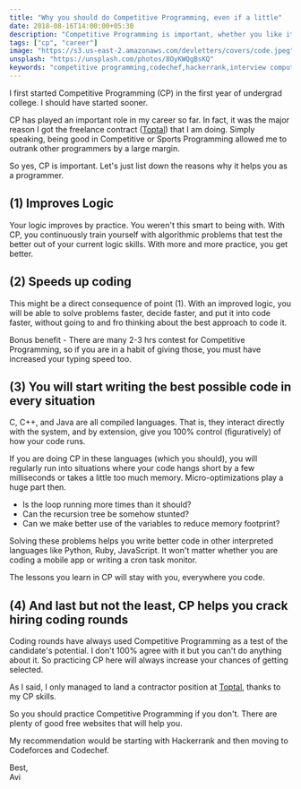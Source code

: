 ```yaml
---
title: "Why you should do Competitive Programming, even if a little"
date: 2018-08-16T14:00:00+05:30
description: "Competitive Programming is important, whether you like it or not - and here's why you should be doing it"
tags: ["cp", "career"]
image: "https://s3.us-east-2.amazonaws.com/devletters/covers/code.jpeg"
unsplash: "https://unsplash.com/photos/8OyKWQgBsKQ"
keywords: "competitive programming,codechef,hackerrank,interview computer science"
---
```


I first started Competitive Programming (CP) in the first year of undergrad college. I should have started sooner.

CP has played an important role in my career so far. In fact, it was the major reason I got the freelance contract ([Toptal](http://bit.ly/avitoptal)) that I am doing. Simply speaking, being good in Competitive or Sports Programming allowed me to outrank other programmers by a large margin.

So yes, CP is important. Let's just list down the reasons why it helps you as a programmer.

## (1) Improves Logic

Your logic improves by practice. You weren't this smart to being with. With CP, you continuously train yourself with algorithmic problems that test the better out of your current logic skills. With more and more practice, you get better.

## (2) Speeds up coding

This might be a direct consequence of point (1). With an improved logic, you will be able to solve problems faster, decide faster, and put it into code faster, without going to and fro thinking about the best approach to code it.

Bonus benefit - There are many 2-3 hrs contest for Competitive Programming, so if you are in a habit of giving those, you must have increased your 
typing speed too.

## (3) You will start writing the best possible code in every situation

C, C++, and Java are all compiled languages. That is, they interact directly with the system, and by extension, give you 100% control (figuratively) of how your code runs. 

If you are doing CP in these languages (which you should), you will regularly run into situations where your code hangs short by a few milliseconds or takes a little too much memory. Micro-optimizations play a huge part then.

* Is the loop running more times than it should?
* Can the recursion tree be somehow stunted?
* Can we make better use of the variables to reduce memory footprint?

Solving these problems helps you write better code in other interpreted languages like Python, Ruby, JavaScript. It won't matter whether you are coding 
a mobile app or writing a cron task monitor.

The lessons you learn in CP will stay with you, everywhere you code.

## (4) And last but not the least, CP helps you crack hiring coding rounds

Coding rounds have always used Competitive Programming as a test of the candidate's potential. I don't 100% agree with it but you can't do anything 
about it. So practicing CP here will always increase your chances of getting selected.

As I said, I only managed to land a contractor position at [Toptal](https://bit.ly/toptalaviref), thanks to my CP skills.

So you should practice Competitive Programming if you don't. There are plenty of good free websites that will help you.

My recommendation would be starting with Hackerrank and then moving to Codeforces and Codechef.


Best,<br>
Avi
